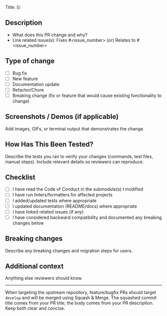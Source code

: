 Title: <type>(<scope>): <short description>

<!--
PR title must follow Conventional Commits:
  <type>(<scope>): <short description>

- type: one of feat, fix, docs, style, refactor, test, chore
- scope: affected module/package (e.g., kotlin-lib, parser, cli)
- short description: concise summary of the change

Examples:
- feat(kotlin-lib): support JSON5 in ConfigLoader
- fix(kotlin-lib): avoid late initialization error in cache

GitKraken users: GitKraken uses the first line of the commit message as the PR title. You can copy this PR title format directly when committing.
-->

## Description
- What does this PR change and why?
- Link related issue(s): Fixes #<issue_number> (or) Relates to #<issue_number>

## Type of change
- [ ] Bug fix
- [ ] New feature
- [ ] Documentation update
- [ ] Refactor/Chore
- [ ] Breaking change (fix or feature that would cause existing functionality to change)

## Screenshots / Demos (if applicable)
Add images, GIFs, or terminal output that demonstrates the change.

## How Has This Been Tested?
Describe the tests you ran to verify your changes (commands, test files, manual steps). Include relevant details so reviewers can reproduce.

## Checklist
- [ ] I have read the Code of Conduct in the submodule(s) I modified
- [ ] I have run linters/formatters for affected projects
- [ ] I added/updated tests where appropriate
- [ ] I updated documentation (README/docs) where appropriate
- [ ] I have linked related issues (if any)
- [ ] I have considered backward compatibility and documented any breaking changes below

## Breaking changes
Describe any breaking changes and migration steps for users.

## Additional context
Anything else reviewers should know.

---
When targeting the upstream repository, feature/bugfix PRs should target `develop` and will be merged using Squash & Merge. The squashed commit title comes from your PR title; the body comes from your PR description. Keep both clear and concise.
